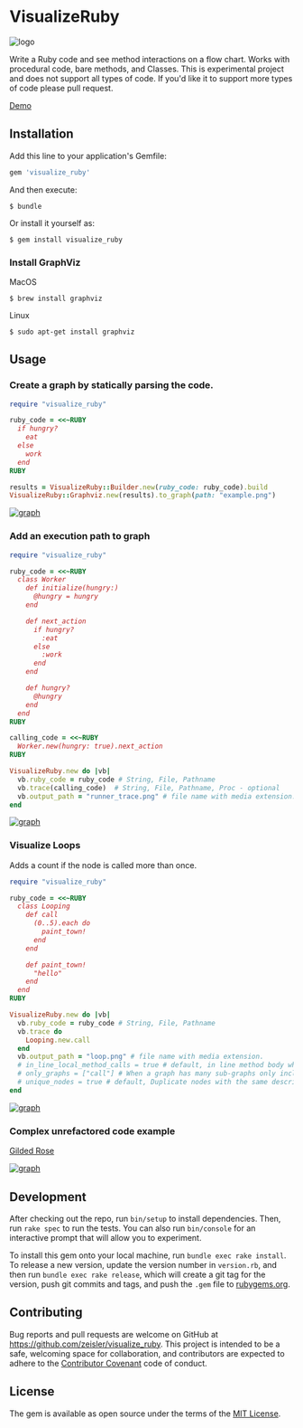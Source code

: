 # VisualizeRuby

![logo](logo.jpg)

Write a Ruby code and see method interactions on a flow chart. Works with procedural code, bare methods, and Classes.
This is experimental project and does not support all types of code. 
If you'd like it to support more types of code please pull request.

[Demo](https://visualize.dustinzeisler.com)

## Installation

Add this line to your application's Gemfile:

```ruby
gem 'visualize_ruby'
```

And then execute:

    $ bundle

Or install it yourself as:

    $ gem install visualize_ruby
    
### Install GraphViz

 MacOS

    $ brew install graphviz
    
 Linux
    
    $ sudo apt-get install graphviz

## Usage

### Create a graph by statically parsing the code. 

```ruby
require "visualize_ruby"

ruby_code = <<~RUBY
  if hungry?
    eat
  else
    work
  end
RUBY

results = VisualizeRuby::Builder.new(ruby_code: ruby_code).build
VisualizeRuby::Graphviz.new(results).to_graph(path: "example.png")
```
[![graph](./spec/examples/base_method.png)](./spec/examples/base_method.png)
### Add an execution path to graph
```ruby
require "visualize_ruby"

ruby_code = <<~RUBY
  class Worker
    def initialize(hungry:)
      @hungry = hungry
    end

    def next_action
      if hungry?
        :eat
      else
        :work
      end
    end

    def hungry?
      @hungry
    end
  end
RUBY

calling_code = <<~RUBY
  Worker.new(hungry: true).next_action
RUBY

VisualizeRuby.new do |vb|
  vb.ruby_code = ruby_code # String, File, Pathname
  vb.trace(calling_code)  # String, File, Pathname, Proc - optional
  vb.output_path = "runner_trace.png" # file name with media extension.
end
```
[![graph](./spec/examples/runner_trace.png)](./spec/examples/runner_trace.png)

### Visualize Loops
Adds a count if the node is called more than once.

```ruby
require "visualize_ruby"

ruby_code = <<~RUBY
  class Looping
    def call
      (0..5).each do
        paint_town!
      end
    end

    def paint_town!
      "hello"
    end
  end
RUBY

VisualizeRuby.new do |vb|
  vb.ruby_code = ruby_code # String, File, Pathname
  vb.trace do
    Looping.new.call
  end
  vb.output_path = "loop.png" # file name with media extension.
  # in_line_local_method_calls = true # default, in line method body when calling methods on self. Looks better when tracing execution.
  # only_graphs = ["call"] # When a graph has many sub-graphs only include listed.
  # unique_nodes = true # default, Duplicate nodes with the same description are merged to point single node.
end
```

[![graph](./spec/examples/highlight_tracer_loop.png)](./spec/examples/highlight_tracer_loop.png)

### Complex unrefactored code example
[Gilded Rose](https://github.com/amckinnell/Gilded-Rose-Ruby)

[![graph](./spec/examples/highlight_tracer.png)](./spec/examples/gilded_rose.png)


## Development

After checking out the repo, run `bin/setup` to install dependencies. Then, run `rake spec` to run the tests. You can also run `bin/console` for an interactive prompt that will allow you to experiment.

To install this gem onto your local machine, run `bundle exec rake install`. To release a new version, update the version number in `version.rb`, and then run `bundle exec rake release`, which will create a git tag for the version, push git commits and tags, and push the `.gem` file to [rubygems.org](https://rubygems.org).

## Contributing

Bug reports and pull requests are welcome on GitHub at https://github.com/zeisler/visualize_ruby. This project is intended to be a safe, welcoming space for collaboration, and contributors are expected to adhere to the [Contributor Covenant](http://contributor-covenant.org) code of conduct.

## License

The gem is available as open source under the terms of the [MIT License](https://opensource.org/licenses/MIT).
